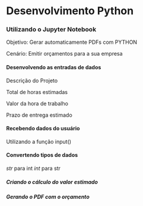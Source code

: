 # Desenvolvimento Python
   ### Utilizando o Jupyter Notebook

   Objetivo: Gerar automaticamente PDFs com PYTHON
 
   Cenário: Emitir orçamentos para a sua empresa

#### Desenvolvendo as entradas de dados
  Descrição do Projeto 
  
  Total de horas estimadas
  
  Valor da hora de trabalho 
  
  Prazo de entrega estimado 
   
#### Recebendo dados do usuário 
Utilizando a função input()
   
#### Convertendo tipos de dados
  _str_ para int
  _int_ para str
   
##### Criando  o cálculo do valor estimado
##### Gerando o PDF com o orçamento
